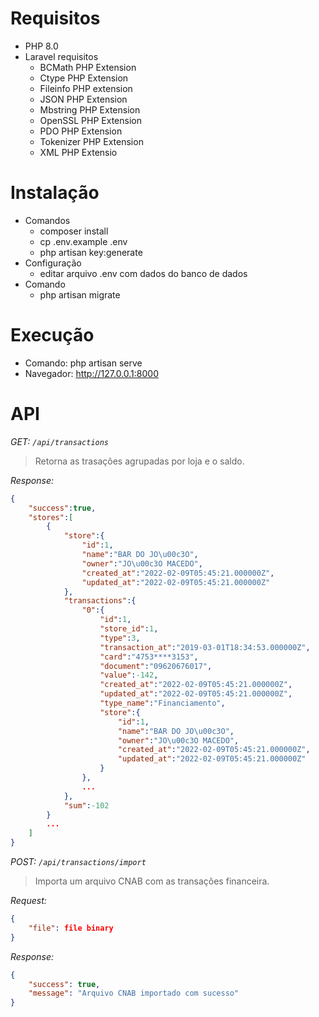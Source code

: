 # Requisitos
- PHP 8.0
- Laravel requisitos
  - BCMath PHP Extension
  - Ctype PHP Extension
  - Fileinfo PHP extension
  - JSON PHP Extension
  - Mbstring PHP Extension
  - OpenSSL PHP Extension
  - PDO PHP Extension
  - Tokenizer PHP Extension
  - XML PHP Extensio

# Instalação
- Comandos
  - composer install
  - cp .env.example .env
  - php artisan key:generate
- Configuração
  - editar arquivo .env com dados do banco de dados
- Comando
  - php artisan migrate

# Execução
- Comando: php artisan serve
- Navegador: http://127.0.0.1:8000

# API
*GET: `/api/transactions`*
> Retorna as trasações agrupadas por loja e o saldo.
> 
*Response:*
```json
{
    "success":true,
    "stores":[
        {
            "store":{
                "id":1,
                "name":"BAR DO JO\u00c3O",
                "owner":"JO\u00c3O MACEDO",
                "created_at":"2022-02-09T05:45:21.000000Z",
                "updated_at":"2022-02-09T05:45:21.000000Z"
            },
            "transactions":{
                "0":{
                    "id":1,
                    "store_id":1,
                    "type":3,
                    "transaction_at":"2019-03-01T18:34:53.000000Z",
                    "card":"4753****3153",
                    "document":"09620676017",
                    "value":-142,
                    "created_at":"2022-02-09T05:45:21.000000Z",
                    "updated_at":"2022-02-09T05:45:21.000000Z",
                    "type_name":"Financiamento",
                    "store":{
                        "id":1,
                        "name":"BAR DO JO\u00c3O",
                        "owner":"JO\u00c3O MACEDO",
                        "created_at":"2022-02-09T05:45:21.000000Z",
                        "updated_at":"2022-02-09T05:45:21.000000Z"
                    }
                },
                ...
            },
            "sum":-102
        }
        ...
    ]
}
```

*POST: `/api/transactions/import`*
> Importa um arquivo CNAB com as transações financeira.

*Request:*
```json
{
    "file": file binary
}
```

*Response:*
```json
{
    "success": true,
    "message": "Arquivo CNAB importado com sucesso"
}
```
